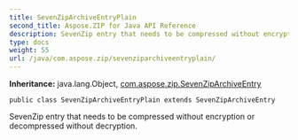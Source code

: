 ```yaml
---
title: SevenZipArchiveEntryPlain
second_title: Aspose.ZIP for Java API Reference
description: SevenZip entry that needs to be compressed without encryption or decompressed without decryption.
type: docs
weight: 55
url: /java/com.aspose.zip/sevenziparchiveentryplain/
---
```


**Inheritance:**
java.lang.Object, [com.aspose.zip.SevenZipArchiveEntry](../../com.aspose.zip/sevenziparchiveentry)
```
public class SevenZipArchiveEntryPlain extends SevenZipArchiveEntry
```

SevenZip entry that needs to be compressed without encryption or decompressed without decryption.

